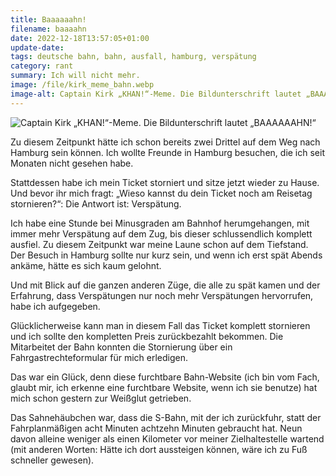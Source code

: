```yaml
---
title: Baaaaaahn!
filename: baaaahn
date: 2022-12-18T13:57:05+01:00
update-date:
tags: deutsche bahn, bahn, ausfall, hamburg, verspätung
category: rant
summary: Ich will nicht mehr.
image: /file/kirk_meme_bahn.webp
image-alt: Captain Kirk „KHAN!“-Meme. Die Bildunterschrift lautet „BAAAAAAHN!“
---
```


![Captain Kirk „KHAN!“-Meme. Die Bildunterschrift lautet „BAAAAAAHN!“](/file/kirk_meme_bahn.webp "BAAAAAAHN!")

Zu diesem Zeitpunkt hätte ich schon bereits zwei Drittel auf dem Weg nach Hamburg sein können. Ich wollte Freunde in Hamburg besuchen, die ich seit Monaten nicht gesehen habe.

Stattdessen habe ich mein Ticket storniert und sitze jetzt wieder zu Hause. Und bevor ihr mich fragt: „Wieso kannst du dein Ticket noch am Reisetag stornieren?“: Die Antwort ist: Verspätung.

Ich habe eine Stunde bei Minusgraden am Bahnhof herumgehangen, mit immer mehr Verspätung auf dem Zug, bis dieser schlussendlich komplett ausfiel. Zu diesem Zeitpunkt war meine Laune schon auf dem Tiefstand. Der Besuch in Hamburg sollte nur kurz sein, und wenn ich erst spät Abends ankäme, hätte es sich kaum gelohnt.

Und mit Blick auf die ganzen anderen Züge, die alle zu spät kamen und der Erfahrung, dass Verspätungen nur noch mehr Verspätungen hervorrufen, habe ich aufgegeben.

Glücklicherweise kann man in diesem Fall das Ticket komplett stornieren und ich sollte den kompletten Preis zurückbezahlt bekommen. Die Mitarbeitet der Bahn konnten die Stornierung über ein Fahrgastrechteformular für mich erledigen.

Das war ein Glück, denn diese furchtbare Bahn-Website (ich bin vom Fach, glaubt mir, ich erkenne eine furchtbare Website, wenn ich sie benutze) hat mich schon gestern zur Weißglut getrieben.

Das Sahnehäubchen war, dass die S-Bahn, mit der ich zurückfuhr, statt der Fahrplanmäßigen acht Minuten achtzehn Minuten gebraucht hat. Neun davon alleine weniger als einen Kilometer vor meiner Zielhaltestelle wartend (mit anderen Worten: Hätte ich dort aussteigen können, wäre ich zu Fuß schneller gewesen).
